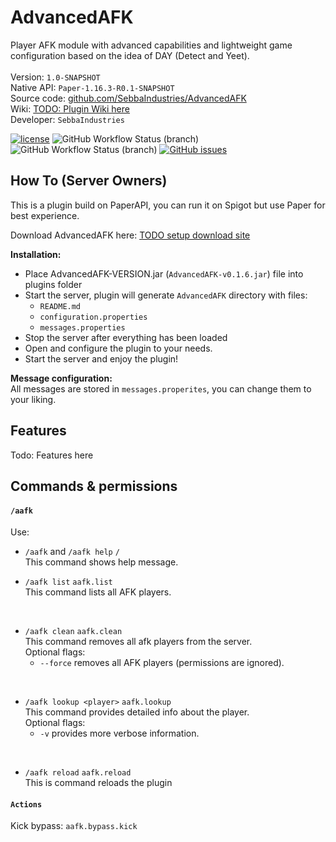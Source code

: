 # AdvancedAFK
Player AFK module with advanced capabilities and lightweight game configuration based on the idea of DAY (Detect and Yeet). <br>
<br>
Version: `1.0-SNAPSHOT`<br>
Native API: `Paper-1.16.3-R0.1-SNAPSHOT`<br>
Source code: <a href="https://github.com/SebbaIndustries/AdvancedAFK">github.com/SebbaIndustries/AdvancedAFK</a><br>
Wiki: <a href="#">TODO: Plugin Wiki here</a><br>
Developer: `SebbaIndustries` <br>


[![license](https://img.shields.io/badge/license-MIT-blue.svg)](https://opensource.org/licenses/mit-license.php)
![GitHub Workflow Status (branch)](https://img.shields.io/github/workflow/status/SebbaIndustries/AdvancedAFK/Java%20CI%20with%20Maven/master)
![GitHub Workflow Status (branch)](https://img.shields.io/github/workflow/status/SebbaIndustries/AdvancedAFK/CodeQL/master?label=codeQL)
[![GitHub issues](https://img.shields.io/github/issues/SebbaIndustries/Warps)](https://github.com/SebbaIndustries/AdvancedAFK/issues)

How To (Server Owners)
------
This is a plugin build on PaperAPI, you can run it on Spigot but use Paper for best experience.<br>

Download AdvancedAFK here: <a href="#">TODO setup download site</a>

<b>Installation:</b> 
- Place AdvancedAFK-VERSION.jar (`AdvancedAFK-v0.1.6.jar`) file into plugins folder
- Start the server, plugin will generate `AdvancedAFK` directory with files:
  * `README.md`
  * `configuration.properties`
  * `messages.properties`
- Stop the server after everything has been loaded
- Open and configure the plugin to your needs.
- Start the server and enjoy the plugin!

<b>Message configuration:</b>
<br>All messages are stored in `messages.properites`, you can change them to your liking.


## Features

Todo: Features here

## Commands & permissions
#### `/aafk`
Use:
- `/aafk` and `/aafk help` `/`
<br>This command shows help message.

- `/aafk list` `aafk.list`
<br>This command lists all AFK players.
  
<br>

- `/aafk clean` `aafk.clean`
<br>This command removes all afk players from the server.
<br>Optional flags:
  - `--force` removes all AFK players (permissions are ignored).
  
<br>

- `/aafk lookup <player>` `aafk.lookup`
<br>This command provides detailed info about the player.
<br>Optional flags:
  - `-v` provides more verbose information.
  
<br>

- `/aafk reload` `aafk.reload`
<br>This is command reloads the plugin

#### `Actions`
Kick bypass: `aafk.bypass.kick` <br>